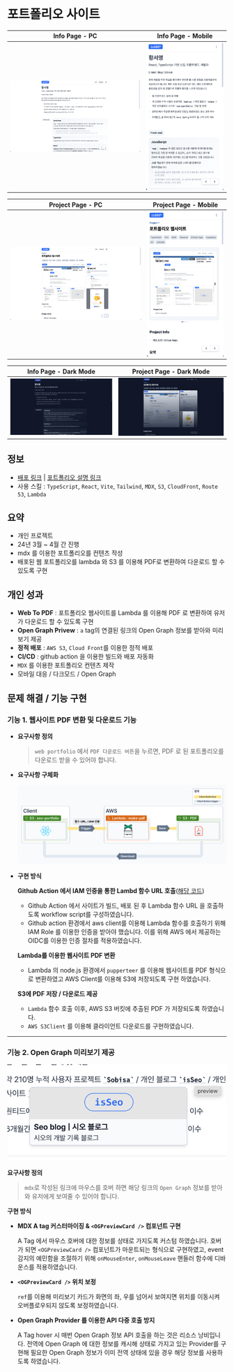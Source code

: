 # 포트폴리오 사이트

| Info Page - PC                   | Info Page - Mobile                  |
| -------------------------------- | ----------------------------------- |
| <img src='./docs/info-pc.png' /> | <img src="./docs/info-mobile.png"/> |

| Project Page - PC                   | Project Page - Mobile                   |
| ----------------------------------- | --------------------------------------- |
| <img src="./docs/project-pc.png" /> | <img src='./docs/project-mobile.png' /> |

| Info Page - Dark Mode                  | Project Page - Dark Mode                 |
| -------------------------------------- | ---------------------------------------- |
| <img src='./docs/info-darkmode.png' /> | <img src="./docs/project-darkmode.png"/> |

## 정보

- [배포 링크](https://portfolio.seo0h.me/) | [포트폴리오 설명 링크](https://portfolio.seo0h.me/project/portfolio)
- 사용 스킬 : `TypeScript`, `React`, `Vite`, `Tailwind`, `MDX`, `S3`, `CloudFront`, `Route 53`, `Lambda`

## 요약

- 개인 프로젝트
- 24년 3월 ~ 4월 간 진행
- mdx 를 이용한 포트폴리오를 컨텐츠 작성
- 배포된 웹 포트폴리오를 lambda 와 S3 를 이용해 PDF로 변환하여 다운로드 할 수 있도록 구현

## 개인 성과

- **Web To PDF** : 포트폴리오 웹사이트를 Lambda 를 이용해 PDF 로 변환하여 유저가 다운로드 할 수 있도록 구현
- **Open Graph Privew** : `a` tag의 연결된 링크의 Open Graph 정보를 받아와 미리보기 제공
- **정적 배포** : `AWS S3`, `Cloud Front`를 이용한 정적 배포
- **CI/CD** : github action 을 이용한 빌드와 배포 자동화
- `MDX` 를 이용한 포트폴리오 컨텐츠 제작
- 모바일 대응 / 다크모드 / Open Graph

## 문제 해결 / 기능 구현

### 기능 1. 웹사이트 PDF 변환 및 다운로드 기능

- **요구사항 정의**

  > `web portfolio` 에서 `PDF 다운로드 버튼`을 누르면, PDF 로 된 포트폴리오를 다운로드 받을 수 있어야 합니다.

- **요구사항 구체화**

  ![요구사항 구체화를 위해 각 객체 별 상호작용을 다이어그램으로 정리하였습니다.](/public/posts/portfolio/web_to_pdf_diagram.png)

- **구현 방식**

  **Github Action 에서 IAM 인증을 통한 Lambd 함수 URL 호출**([해당 코드](https://github.com/Seo0H/seo-portfolio/blob/main/.github/workflows/lambda-pdf.yml))

  - Github Action 에서 사이트가 빌드, 배포 된 후 Lambda 함수 URL 을 호출하도록 workflow script를 구성하였습니다.
  - Github action 환경에서 aws client를 이용해 Lambda 함수를 호출하기 위해 IAM Role 를 이용한 인증을 받아야 했습니다. 이를 위해 AWS 에서 제공하는 OIDC를 이용한 인증 절차를 적용하였습니다.

  **Lambda를 이용한 웹사이트 PDF 변환**

  - Lambda 의 node.js 환경에서 `pupperteer` 를 이용해 웹사이트를 PDF 형식으로 변환하였고 AWS Client를 이용해 S3에 저장되도록 구현 하였습니다.

  **S3에 PDF 저장 / 다운로드 제공**

  - `Lambda` 함수 호출 이후, AWS S3 버킷에 추출된 PDF 가 저장되도록 하였습니다.
  - `AWS S3Client` 를 이용해 클라이언트 다운로드를 구현하였습니다.

---

### 기능 2. Open Graph 미리보기 제공

![OG Preview 가 작동하는 모습](/public//posts/portfolio/4.png)

**요구사항 정의**

> `mdx`로 작성된 링크에 마우스를 호버 하면 해당 링크의 `Open Graph` 정보를 받아와 유저에게 보여줄 수 있어야 합니다.

**구현 방식**

- **MDX A tag 커스터마이징 & `<OGPreviewCard />` 컴포넌트 구현**

  A Tag 에서 마우스 호버에 대한 정보를 상태로 가지도록 커스텀 하였습니다. 호버가 되면 `<OGPreviewCard />` 컴포넌트가 마운트되는 형식으로 구현하였고, event 감지의 예민함을 조절하기 위해 `onMouseEnter`, `onMouseLeave` 핸들러 함수에 디바운스를 적용하였습니다.

- **`<OGPreviewCard />` 위치 보정**

  `ref`를 이용해 미리보기 카드가 화면의 좌, 우를 넘어서 보여지면 위치를 이동시켜 오버플로우되지 않도록 보정하였습니다.

- **Open Graph Provider 를 이용한 API 다중 호출 방지**

  A Tag hover 시 매번 Open Graph 정보 API 호출을 하는 것은 리소스 낭비입니다. 전역에 Open Graph 에 대한 정보를 캐시해 상태로 가지고 있는 Provider를 구현해 필요한 Open Graph 정보가 이미 전역 상태에 있을 경우 해당 정보를 사용하도록 하였습니다.
